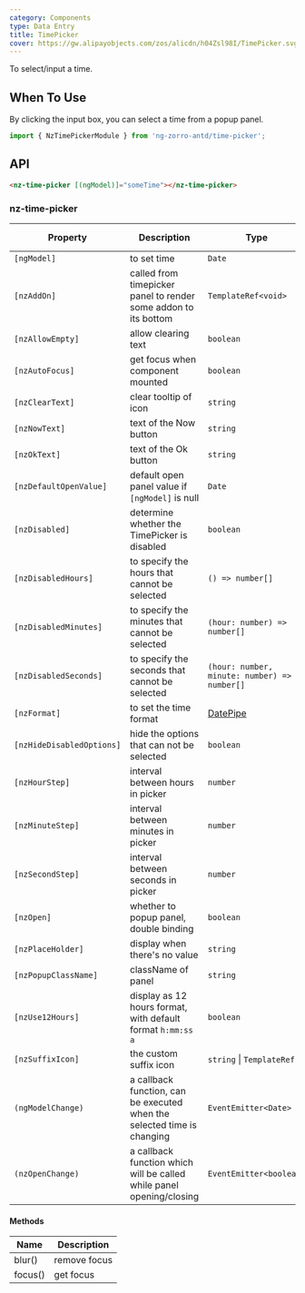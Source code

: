 ```yaml
---
category: Components
type: Data Entry
title: TimePicker
cover: https://gw.alipayobjects.com/zos/alicdn/h04Zsl98I/TimePicker.svg
---
```


To select/input a time.

## When To Use

By clicking the input box, you can select a time from a popup panel.

```ts
import { NzTimePickerModule } from 'ng-zorro-antd/time-picker';
```

## API

```html
<nz-time-picker [(ngModel)]="someTime"></nz-time-picker>
```

### nz-time-picker

| Property | Description | Type | Default | Global Config |
| -------- | ----------- | ---- | ------- | ------------- |
| `[ngModel]` | to set time | `Date` | - |
| `[nzAddOn]` | called from timepicker panel to render some addon to its bottom | `TemplateRef<void>` | - |
| `[nzAllowEmpty]` | allow clearing text | `boolean` | `true` | ✅ |
| `[nzAutoFocus]` | get focus when component mounted | `boolean` | `false` |
| `[nzClearText]` | clear tooltip of icon | `string` | `'clear'` | ✅ |
| `[nzNowText]` | text of the Now button  | `string` | `'Now'` | ✅ |
| `[nzOkText]` | text of the Ok button | `string` | `'Ok'` | ✅ |
| `[nzDefaultOpenValue]` | default open panel value if `[ngModel]` is null | `Date` | `new Date()` |
| `[nzDisabled]` | determine whether the TimePicker is disabled | `boolean` | `false` |
| `[nzDisabledHours]` | to specify the hours that cannot be selected | `() => number[]` | - |
| `[nzDisabledMinutes]` | to specify the minutes that cannot be selected | `(hour: number) => number[]` | - |
| `[nzDisabledSeconds]` | to specify the seconds that cannot be selected | `(hour: number, minute: number) => number[]` | - |
| `[nzFormat]` | to set the time format | [DatePipe](https://angular.io/api/common/DatePipe) | `"HH:mm:ss"` | ✅ |
| `[nzHideDisabledOptions]` | hide the options that can not be selected | `boolean` | `false` |
| `[nzHourStep]` | interval between hours in picker | `number` | `1` | ✅ |
| `[nzMinuteStep]` | interval between minutes in picker | `number` | `1` | ✅ |
| `[nzSecondStep]` | interval between seconds in picker | `number` | `1` | ✅ |
| `[nzOpen]` | whether to popup panel, double binding | `boolean` | `false` |
| `[nzPlaceHolder]` | display when there's no value | `string` | `"Select a time"` |
| `[nzPopupClassName]` | className of panel | `string` | `''` | ✅ |
| `[nzUse12Hours]` | display as 12 hours format, with default format `h:mm:ss a` | `boolean` | `false` | ✅ |
| `[nzSuffixIcon]` | the custom suffix icon | `string` \| `TemplateRef` | - | ✅ |
| `(ngModelChange)` | a callback function, can be executed when the selected time is changing | `EventEmitter<Date>` | - |
| `(nzOpenChange)` | a callback function which will be called while panel opening/closing | `EventEmitter<boolean>` | - |


#### Methods

| Name | Description |
| ---- | ----------- |
| blur() | remove focus |
| focus() | get focus |
